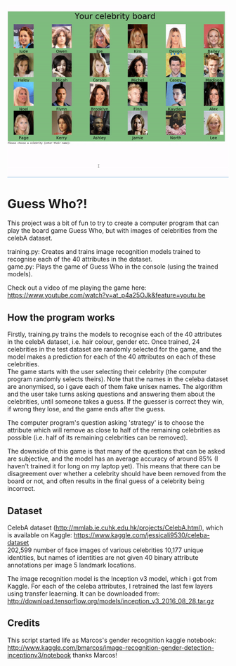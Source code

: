 ![demo_video](guess_who_demo.gif)

# Guess Who?! 

This project was a bit of fun to try to create a computer program that can play the board game Guess Who, but with images of celebrities from the celebA dataset.

training.py: Creates and trains image recognition models trained to recognise each of the 40 attributes in the dataset.  
game.py: Plays the game of Guess Who in the console (using the trained models).

Check out a video of me playing the game here: https://www.youtube.com/watch?v=at_p4a25OJk&feature=youtu.be

## How the program works
Firstly, training.py trains the models to recognise each of the 40 attributes in the celebA dataset, i.e. hair colour, gender etc.
Once trained, 24 celebrities in the test dataset are randomly selected for the game, and the model makes a prediction for each of the 40 attributes on each of these celebrities.  
The game starts with the user selecting their celebrity (the computer program randomly selects theirs). Note that the names in the celeba dataset are anonymised, so i gave each of them fake unisex names.
The algorithm and the user take turns asking questions and answering them about the celebrities, until someone takes a guess. If the guesser is correct they win, if wrong they lose, and the game ends after the guess.

The computer program's question asking 'strategy' is to choose the attribute which will remove as close to half of the remaining celebrities as possible (i.e. half of its remaining celebrities can be removed).  

The downside of this game is that many of the questions that can be asked are subjective, and the model has an average accuracy of around 85% (I haven't trained it for long on my laptop yet). This means that there can be disagreement over whether a celebrity should have been removed from the board or not, and often results in the final guess of a celebrity being incorrect.

## Dataset
CelebA dataset (http://mmlab.ie.cuhk.edu.hk/projects/CelebA.html), which is available on Kaggle: https://www.kaggle.com/jessicali9530/celeba-dataset  
202,599 number of face images of various celebrities 10,177 unique identities, but names of identities are not given 40 binary attribute annotations per image 5 landmark locations.

The image recognition model is the Inception v3 model, which i got from Kaggle. For each of the celeba attributes, I retrained the last few layers using transfer leaerning. It can be downloaded from: http://download.tensorflow.org/models/inception_v3_2016_08_28.tar.gz

## Credits
This script started life as Marcos's gender recognition kaggle notebook: http://www.kaggle.com/bmarcos/image-recognition-gender-detection-inceptionv3/notebook
thanks Marcos!
